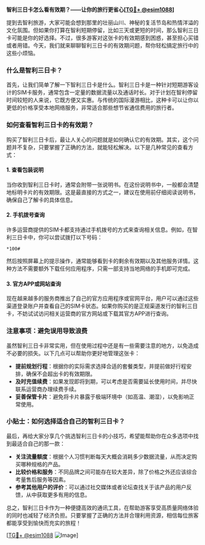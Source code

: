 **智利三日卡怎么看有效期？——让你的旅行更省心[[TG💪+ @esim1088](https://t.me/s/esim1088)]**

提到去智利旅游，大家可能会想到那里的壮丽山川、神秘的复活节岛和热情洋溢的文化氛围。但如果你打算在智利短期停留，比如三天或更短的时间，那么智利三日卡可能是你的好选择。不过，很多游客对这张卡的有效期感到困惑，甚至担心买错或者用错。今天，我们就来聊聊智利三日卡的有效期问题，帮你轻松搞定旅行中的这些小烦恼。

### 什么是智利三日卡？

首先，让我们简单了解一下智利三日卡是什么。智利三日卡是一种针对短期游客设计的SIM卡服务，通常包含一定量的数据流量以及通话时长。对于计划在智利停留时间较短的人来说，它既方便又实惠。与传统的国际漫游相比，这种卡可以让你以更低的价格享受本地网络服务，非常适合那些想节省通信费用的旅行者。

### 如何查看智利三日卡的有效期？

购买了智利三日卡后，最让人关心的问题就是如何确认它的有效期。其实，这个问题并不复杂，只要掌握了正确的方法，就能轻松解决。以下是几种常见的查看方式：

#### 1. 查看包装说明

当你收到智利三日卡时，通常会附带一张说明书。在这份说明书中，一般都会清楚地标明卡片的有效期限。这是最直接的方式之一，建议在使用前仔细阅读说明书，确保自己了解卡的具体信息。

#### 2. 手机拨号查询

许多运营商提供的SIM卡都支持通过手机拨号的方式来查询相关信息。例如，在智利三日卡中，你可以尝试拨打以下号码：

```
*100#
```

然后按照屏幕上的提示操作，通常能够看到卡的剩余有效期以及其他服务详情。这种方法不需要额外下载任何应用程序，只需一部支持当地网络的手机即可完成。

#### 3. 官方APP或网站查询

现在越来越多的服务商推出了自己的官方应用程序或官网平台，用户可以通过这些渠道登录账户并查看自己的SIM卡状态。如果你购买的是正规渠道发行的智利三日卡，不妨试试访问相关运营商的官方网站或下载其官方APP进行查询。

### 注意事项：避免误用导致浪费

虽然智利三日卡非常实用，但在使用过程中还是有一些需要注意的地方，以免造成不必要的损失。以下几点可以帮助你更好地管理这张卡：

- **提前规划行程**：根据你的实际需求选择合适的套餐类型，并提前做好行程安排，确保不会超出卡的有效期限。
- **及时充值续费**：如果发现即将到期，可以考虑是否需要延长使用时间，并尽快联系运营商办理续费手续。
- **妥善保管卡片**：避免将卡片暴露于极端环境中（如高温、潮湿），以免影响正常使用。

### 小贴士：如何选择适合自己的智利三日卡？

最后，再给大家分享几个挑选智利三日卡的小技巧，希望能帮助你在众多选项中找到最适合自己的那一款：

- **关注流量额度**：根据个人习惯判断每天大概会消耗多少数据流量，从而决定购买哪种规格的产品。
- **比较价格和服务**：不同品牌之间可能存在较大差异，除了价格之外还应该综合考量售后服务等因素。
- **参考其他用户的评价**：可以通过社交媒体或者论坛查找关于该产品的用户反馈，从中获取更多有用的信息。

总之，智利三日卡作为一种便捷高效的通讯工具，在帮助游客享受高质量网络体验的同时也减轻了经济负担。只要掌握了正确的方法并合理利用资源，相信每位旅客都能享受到愉快而充实的旅程！

[[TG💪+ @esim1088](https://t.me/s/esim1088) ![Image](https://i.postimg.cc/4NQfJmqS/Snipaste-2025-05-13-00-14-12.png)]